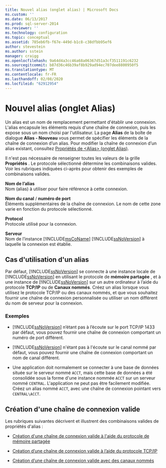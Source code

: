 ```yaml
---
title: Nouvel alias (onglet alias) | Microsoft Docs
ms.custom: ''
ms.date: 06/13/2017
ms.prod: sql-server-2014
ms.reviewer: ''
ms.technology: configuration
ms.topic: conceptual
ms.assetid: 785eb6fb-f67e-449d-b1c8-c38dfbb95ef6
author: stevestein
ms.author: sstein
manager: craigg
ms.openlocfilehash: 9a64d4a3cc46a68a06367d51a3cf3511191c6232
ms.sourcegitcommit: b87d36c46b39af8b929ad94ec707dee8800950f5
ms.translationtype: MT
ms.contentlocale: fr-FR
ms.lasthandoff: 02/08/2020
ms.locfileid: "62912954"
---
```

# <a name="new-alias-alias-tab"></a>Nouvel alias (onglet Alias)
  Un alias est un nom de remplacement permettant d'établir une connexion. L'alias encapsule les éléments requis d'une chaîne de connexion, puis les expose sous un nom choisi par l'utilisateur. La page **Alias** de la boîte de dialogue **Alias - Nouveau** vous permet de spécifier les éléments de la chaîne de connexion d’un alias. Pour modifier la chaîne de connexion d’un alias existant, consultez [Propriétés de &#60;Alias&#62; &#40;onglet Alias&#41;](../../../2014/tools/configuration-manager/alias-properties-alias-tab.md).  
  
 Il n'est pas nécessaire de renseigner toutes les valeurs de la grille **Propriétés** . Le protocole sélectionné détermine les combinaisons valides. Voir les rubriques indiquées ci-après pour obtenir des exemples de combinaisons valides.  
  
 **Nom de l’alias**  
 Nom (alias) à utiliser pour faire référence à cette connexion.  
  
 **Nom du canal** / **numéro de port**  
 Éléments supplémentaires de la chaîne de connexion. Le nom de cette zone varie en fonction du protocole sélectionné.  
  
 **Protocol**  
 Protocole utilisé pour la connexion.  
  
 **Serveur**  
 Nom de l’instance [!INCLUDE[msCoName](../../includes/msconame-md.md)] [!INCLUDE[ssNoVersion](../../includes/ssnoversion-md.md)] à laquelle la connexion est établie.  
  
## <a name="when-to-use-an-alias"></a>Cas d'utilisation d'un alias  
 Par défaut, [!INCLUDE[ssNoVersion](../../includes/ssnoversion-md.md)] se connecte à une instance locale de [!INCLUDE[ssNoVersion](../../includes/ssnoversion-md.md)] en utilisant le protocole de **mémoire partagée** , et à une instance de [!INCLUDE[ssNoVersion](../../includes/ssnoversion-md.md)] sur un autre ordinateur à l’aide du protocole **TCP/IP** ou de **Canaux nommés**. Créez un alias lorsque vous utilisez le protocole TCP/IP ou des canaux nommés, et que vous souhaitez fournir une chaîne de connexion personnalisée ou utiliser un nom différent du nom de serveur pour la connexion.  
  
### <a name="examples"></a>Exemples  
  
-   
  [!INCLUDE[ssNoVersion](../../includes/ssnoversion-md.md)] n’étant pas à l’écoute sur le port TCP/IP 1433 par défaut, vous pouvez fournir une chaîne de connexion comportant un numéro de port différent.  
  
-   
  [!INCLUDE[ssNoVersion](../../includes/ssnoversion-md.md)] n'étant pas à l'écoute sur le canal nommé par défaut, vous pouvez fournir une chaîne de connexion comportant un nom de canal différent.  
  
-   Une application doit normalement se connecter à une base de données située sur le serveur nommé `ACCT`, mais cette base de données a été consolidée sous la forme d'une instance nommée `ACCT` sur un serveur nommé `CENTRAL`. L'application ne peut pas être facilement modifiée. Créez un alias nommé `ACCT`, avec une chaîne de connexion pointant vers `CENTRAL\ACCT`.  
  
## <a name="creating-a-valid-connection-string"></a>Création d'une chaîne de connexion valide  
 Les rubriques suivantes décrivent et illustrent des combinaisons valides de propriétés d'alias :  
  
-   [Création d'une chaîne de connexion valide à l'aide du protocole de mémoire partagée](../../../2014/tools/configuration-manager/creating-a-valid-connection-string-using-shared-memory-protocol.md)  
  
-   [Création d’une chaîne de connexion valide à l’aide du protocole TCP/IP](../../../2014/tools/configuration-manager/creating-a-valid-connection-string-using-tcp-ip.md)  
  
-   [Création d’une chaîne de connexion valide avec des canaux nommés](../../../2014/tools/configuration-manager/creating-a-valid-connection-string-using-named-pipes.md)  
  
  
